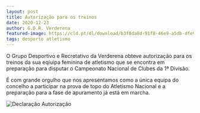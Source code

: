 ```yaml
---
layout: post
title: Autorização para os treinos
date: 2020-12-23
author: G.D.R. Verderena
featured-image: https://cld.pt/dl/download/b3f8da8d-91f8-46e9-a5db-dfe9a79bf86a/treinos_equip_feminina_nacionais.png?download=true
tags: desporto atletismo
---
```

O Grupo Desportivo e Recretativo da Verderena obteve autorização para os treinos da sua eqiuipa feminina de atletismo que se encontra em preparação para disputar o Campeonato Nacional de Clubes da 1ª Divisão.

É com grande orgulho que nos apresentamos como a única equipa do concelho a participar na prova de topo do Atletismo Nacional e a preparação para a fase de apuramento já está em marcha.

![Declaração Autorização](https://cld.pt/dl/download/b3f8da8d-91f8-46e9-a5db-dfe9a79bf86a/treinos_equip_feminina_nacionais.png?download=true)
